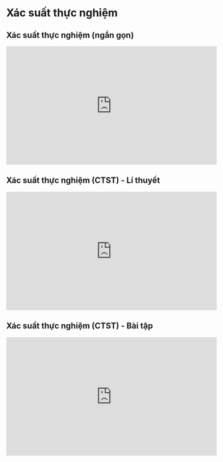 # Xác suất thực nghiệm
## Xác suất thực nghiệm (ngắn gọn)
<iframe width="560" height="315" src="https://www.youtube.com/embed/U6PLbJuFwJ4?si=02DQqNBSF-Bsq3wf" title="YouTube video player" frameborder="0" allow="accelerometer; autoplay; clipboard-write; encrypted-media; gyroscope; picture-in-picture; web-share" referrerpolicy="strict-origin-when-cross-origin" allowfullscreen></iframe>

## Xác suất thực nghiệm (CTST) - Lí thuyết
<iframe width="560" height="315" src="https://www.youtube.com/embed/Eh_f9qTRUzw?si=gB6H0ml1VXB56EFr" title="YouTube video player" frameborder="0" allow="accelerometer; autoplay; clipboard-write; encrypted-media; gyroscope; picture-in-picture; web-share" referrerpolicy="strict-origin-when-cross-origin" allowfullscreen></iframe>

## Xác suất thực nghiệm (CTST) - Bài tập
<iframe width="560" height="315" src="https://www.youtube.com/embed/SQu9ACtT0js?si=-IYwj9-1xER3Yq9-" title="YouTube video player" frameborder="0" allow="accelerometer; autoplay; clipboard-write; encrypted-media; gyroscope; picture-in-picture; web-share" referrerpolicy="strict-origin-when-cross-origin" allowfullscreen></iframe>